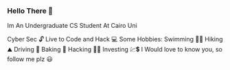 ### Hello There 👋
Im An Undergraduate CS Student At Cairo Uni 

Cyber Sec 🔓
Live to Code and Hack 💻
Some Hobbies:
    Swimming 🏊‍♀️
    Hiking  ⛰
    Driving 🚗
    Baking  🍰
    Hacking 🐱‍💻
    Investing 💹💲
I Would love to know you, so follow me plz 😃

